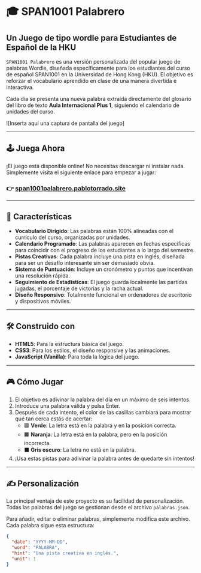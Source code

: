 # 🎓 SPAN1001 Palabrero

## Un Juego de tipo wordle para Estudiantes de Español de la HKU

`SPAN1001 Palabrero` es una versión personalizada del popular juego de palabras Wordle, diseñada específicamente para los estudiantes del curso de español SPAN1001 en la Universidad de Hong Kong (HKU). El objetivo es reforzar el vocabulario aprendido en clase de una manera divertida e interactiva.

Cada día se presenta una nueva palabra extraída directamente del glosario del libro de texto **Aula Internacional Plus 1**, siguiendo el calendario de unidades del curso.

![Inserta aquí una captura de pantalla del juego]

---

## 🕹️ Juega Ahora

¡El juego está disponible online! No necesitas descargar ni instalar nada. Simplemente visita el siguiente enlace para empezar a jugar:

### 👉 [span1001palabrero.pablotorrado.site](https://span1001palabrero.pablotorrado.site)

---

## 🌟 Características

* **Vocabulario Dirigido**: Las palabras están 100% alineadas con el currículo del curso, organizadas por unidades.
* **Calendario Programado**: Las palabras aparecen en fechas específicas para coincidir con el progreso de los estudiantes a lo largo del semestre.
* **Pistas Creativas**: Cada palabra incluye una pista en inglés, diseñada para ser un desafío interesante sin ser demasiado obvia.
* **Sistema de Puntuación**: Incluye un cronómetro y puntos que incentivan una resolución rápida.
* **Seguimiento de Estadísticas**: El juego guarda localmente las partidas jugadas, el porcentaje de victorias y la racha actual.
* **Diseño Responsivo**: Totalmente funcional en ordenadores de escritorio y dispositivos móviles.

---

## 🛠️ Construido con

* **HTML5**: Para la estructura básica del juego.
* **CSS3**: Para los estilos, el diseño responsive y las animaciones.
* **JavaScript (Vanilla)**: Para toda la lógica del juego.

---

## 🎮 Cómo Jugar

1.  El objetivo es adivinar la palabra del día en un máximo de seis intentos.
2.  Introduce una palabra válida y pulsa Enter.
3.  Después de cada intento, el color de las casillas cambiará para mostrar qué tan cerca estás de acertar:
    * 🟩 **Verde**: La letra está en la palabra y en la posición correcta.
    * 🟧 **Naranja**: La letra está en la palabra, pero en la posición incorrecta.
    * ⬛ **Gris oscuro**: La letra no está en la palabra.
4.  ¡Usa estas pistas para adivinar la palabra antes de quedarte sin intentos!

---

## ✍️ Personalización

La principal ventaja de este proyecto es su facilidad de personalización. Todas las palabras del juego se gestionan desde el archivo `palabras.json`.

Para añadir, editar o eliminar palabras, simplemente modifica este archivo. Cada palabra sigue esta estructura:

```json
{
  "date": "YYYY-MM-DD",
  "word": "PALABRA",
  "hint": "Una pista creativa en inglés.",
  "unit": 1
}

